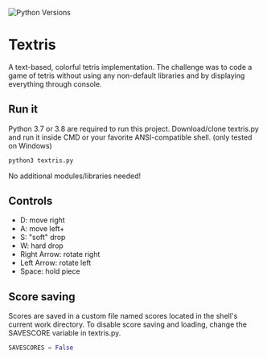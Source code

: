 ![Python Versions](https://img.shields.io/static/v1?label=python&message=3.7%20|%203.8&color=orange)

# Textris

A text-based, colorful tetris implementation.
The challenge was to code a game of tetris without using any non-default libraries and by displaying everything through console.

## Run it

Python 3.7 or 3.8 are required to run this project.
Download/clone textris.py and run it inside CMD or your favorite ANSI-compatible shell. (only tested on Windows)
```bash
python3 textris.py
```
No additional modules/libraries needed!

## Controls

- D: move right
- A: move left+
- S: "soft" drop
- W: hard drop
- Right Arrow: rotate right
- Left Arrow: rotate left
- Space: hold piece

## Score saving

Scores are saved in a custom file named scores located in the shell's current work directory.
To disable score saving and loading, change the SAVESCORE variable in textris.py.

```python
SAVESCORES = False
```
